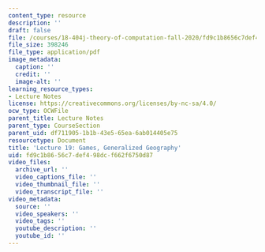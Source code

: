 ```yaml
---
content_type: resource
description: ''
draft: false
file: /courses/18-404j-theory-of-computation-fall-2020/fd9c1b8656c7def498dcf662f6750d87_MIT18_404f20_lec19.pdf
file_size: 398246
file_type: application/pdf
image_metadata:
  caption: ''
  credit: ''
  image-alt: ''
learning_resource_types:
- Lecture Notes
license: https://creativecommons.org/licenses/by-nc-sa/4.0/
ocw_type: OCWFile
parent_title: Lecture Notes
parent_type: CourseSection
parent_uid: df711905-1b1b-43e5-65ea-6ab014405e75
resourcetype: Document
title: 'Lecture 19: Games, Generalized Geography'
uid: fd9c1b86-56c7-def4-98dc-f662f6750d87
video_files:
  archive_url: ''
  video_captions_file: ''
  video_thumbnail_file: ''
  video_transcript_file: ''
video_metadata:
  source: ''
  video_speakers: ''
  video_tags: ''
  youtube_description: ''
  youtube_id: ''
---
```

